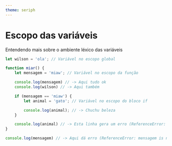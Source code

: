 ```yaml
---
theme: seriph
---
```


# Escopo das variáveis
Entendendo mais sobre o ambiente léxico das variáveis

```js {all|3-16|9-13}
let wilson = 'ola'; // Variável no escopo global

function miar() {
    let mensagem = 'miaw'; // Variável no escopo da função

    console.log(mensagem) // -> Aqui tudo ok
    console.log(wilson) // -> Aqui também

    if (mensagem == 'miaw') {
        let animal = 'gato'; // Variável no escopo do bloco if

        console.log(animal); // -> Chuchu beleza
    }

    console.log(animal) // -> Esta linha gera um erro (ReferenceError: animal is not defined)
}

console.log(mensagem) // -> Aqui dá erro (ReferenceError: mensagem is not defined)
```